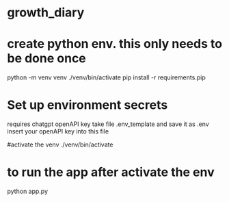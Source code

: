 # growth_diary


# create python env. this only needs to be done once
python -m venv venv
./venv/bin/activate
pip install -r requirements.pip

# Set up environment secrets
requires chatgpt openAPI key
take file .env_template and save it as .env
insert your openAPI key into this file

#activate the venv
./venv/bin/activate


# to run the app after activate the env
python app.py
